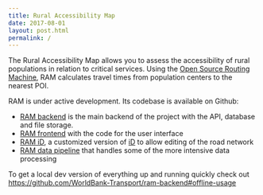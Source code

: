 ```yaml
---
title: Rural Accessibility Map
date: 2017-08-01
layout: post.html
permalink: /
---
```


The Rural Accessibility Map allows you to assess the accessibility of rural populations in relation to critical services. Using the [Open Source Routing Machine](http://project-osrm.org/), RAM calculates travel times from population centers to the nearest POI.

RAM is under active development. Its codebase is available on Github:

- [RAM backend](https://github.com/WorldBank-Transport/ram-backend) is the main backend of the project with the API, database and file storage.
- [RAM frontend](https://github.com/WorldBank-Transport/ram-frontend) with the code for the user interface
- [RAM iD](https://github.com/WorldBank-Transport/ram-iD), a customized version of [iD](https://github.com/openstreetmap/iD) to allow editing of the road network
- [RAM data pipeline](https://github.com/WorldBank-Transport/ram-datapipeline) that handles some of the more intensive data processing

To get a local dev version of everything up and running quickly check out https://github.com/WorldBank-Transport/ram-backend#offline-usage

